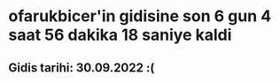 # ofarukbicer'in gidisine son 6 gun 4 saat 56 dakika 18 saniye kaldi

## Gidis tarihi: 30.09.2022 :(
